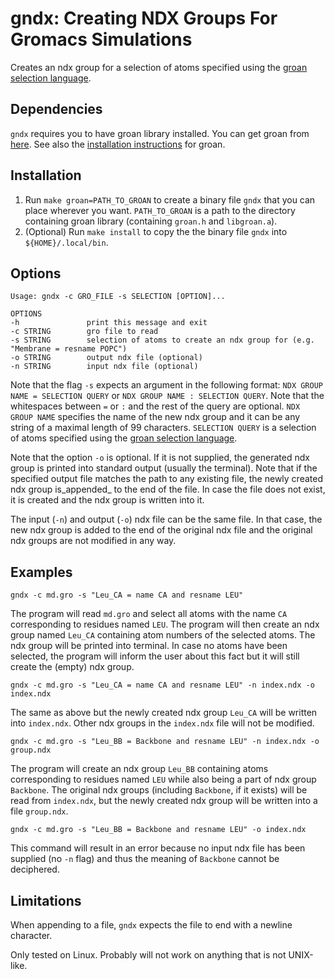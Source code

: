 # gndx: Creating NDX Groups For Gromacs Simulations

Creates an ndx group for a selection of atoms specified using the [groan selection language](https://github.com/Ladme/groan#groan-selection-language).

## Dependencies

`gndx` requires you to have groan library installed. You can get groan from [here](https://github.com/Ladme/groan). See also the [installation instructions](https://github.com/Ladme/groan#installing) for groan.

## Installation

1) Run `make groan=PATH_TO_GROAN` to create a binary file `gndx` that you can place wherever you want. `PATH_TO_GROAN` is a path to the directory containing groan library (containing `groan.h` and `libgroan.a`).
2) (Optional) Run `make install` to copy the the binary file `gndx` into `${HOME}/.local/bin`.

## Options

```
Usage: gndx -c GRO_FILE -s SELECTION [OPTION]...

OPTIONS
-h               print this message and exit
-c STRING        gro file to read
-s STRING        selection of atoms to create an ndx group for (e.g. "Membrane = resname POPC")
-o STRING        output ndx file (optional)
-n STRING        input ndx file (optional)
```

Note that the flag `-s` expects an argument in the following format: `NDX GROUP NAME = SELECTION QUERY` or `NDX GROUP NAME : SELECTION QUERY`. Note that the whitespaces between `=` or `:` and the rest of the query are optional. `NDX GROUP NAME` specifies the name of the new ndx group and it can be any string of a maximal length of 99 characters. `SELECTION QUERY` is a selection of atoms specified using the [groan selection language](https://github.com/Ladme/groan#groan-selection-language).

Note that the option `-o` is optional. If it is not supplied, the generated ndx group is printed into standard output (usually the terminal). Note that if the specified output file matches the path to any existing file, the newly created ndx group is_appended_ to the end of the file. In case the file does not exist, it is created and the ndx group is written into it.

The input (`-n`) and output (`-o`) ndx file can be the same file. In that case, the new ndx group is added to the end of the original ndx file and the original ndx groups are not modified in any way.

## Examples

```
gndx -c md.gro -s "Leu_CA = name CA and resname LEU"
```

The program will read `md.gro` and select all atoms with the name `CA` corresponding to residues named `LEU`. The program will then create an ndx group named `Leu_CA` containing atom numbers of the selected atoms. The ndx group will be printed into terminal. In case no atoms have been selected, the program will inform the user about this fact but it will still create the (empty) ndx group.

```
gndx -c md.gro -s "Leu_CA = name CA and resname LEU" -n index.ndx -o index.ndx
```

The same as above but the newly created ndx group `Leu_CA` will be written into `index.ndx`. Other ndx groups in the `index.ndx` file will not be modified.

```
gndx -c md.gro -s "Leu_BB = Backbone and resname LEU" -n index.ndx -o group.ndx
```

The program will create an ndx group `Leu_BB` containing atoms corresponding to residues named `LEU` while also being a part of ndx group `Backbone`. The original ndx groups (including `Backbone`, if it exists) will be read from `index.ndx`, but the newly created ndx group will be written into a file `group.ndx`.

```
gndx -c md.gro -s "Leu_BB = Backbone and resname LEU" -o index.ndx
```

This command will result in an error because no input ndx file has been supplied (no `-n` flag) and thus the meaning of `Backbone` cannot be deciphered. 


## Limitations

When appending to a file, `gndx` expects the file to end with a newline character.

Only tested on Linux. Probably will not work on anything that is not UNIX-like.
